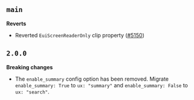 ## `main`

**Reverts**

- Reverted `EuiScreenReaderOnly` clip property ([#5150](https://github.com/elastic/eui/pull/5150))

## `2.0.0`

**Breaking changes**

- The `enable_summary` config option has been removed. Migrate `enable_summary: True` to `ux: "summary"`
  and `enable_summary: False` to `ux: "search"`.
